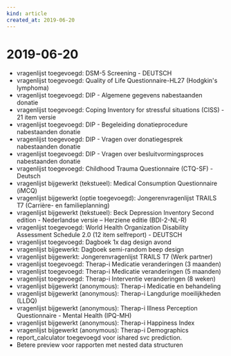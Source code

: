 ```yaml
---
kind: article
created_at: 2019-06-20
---
```


# 2019-06-20

* vragenlijst toegevoegd: DSM-5 Screening - DEUTSCH
* vragenlijst toegevoegd: Quality of Life Questionnaire-HL27 (Hodgkin's lymphoma)
* vragenlijst toegevoegd: DIP - Algemene gegevens nabestaanden donatie
* vragenlijst toegevoegd: Coping Inventory for stressful situations (CISS) - 21 item versie
* vragenlijst toegevoegd: DIP - Begeleiding donatieprocedure nabestaanden donatie
* vragenlijst toegevoegd: DIP - Vragen over donatiegesprek nabestaanden donatie
* vragenlijst toegevoegd: DIP - Vragen over besluitvormingsproces nabestaanden donatie
* vragenlijst toegevoegd: Childhood Trauma Questionnaire (CTQ-SF) - Deutsch
* vragenlijst bijgewerkt (tekstueel): Medical Consumption Questionnaire (iMCQ)
* vragenlijst bijgewerkt (optie toegevoegd): Jongerenvragenlijst TRAILS T7 (Carrière- en familieplanning)
* vragenlijst bijgewerkt (tekstueel): Beck Depression Inventory Second edition - Nederlandse versie – Herziene editie (BDI-2-NL-R)
* vragenlijst toegevoegd: World Health Organization Disability Assessment Schedule 2.0 (12 item selfreport) - DEUTSCH
* vragenlijst toegevoegd: Dagboek 1x dag design avond
* vragenlijst bijgewerkt: Dagboek semi-random beep design
* vragenlijst bijgewerkt: Jongerenvragenlijst TRAILS T7 (Werk partner)
* vragenlijst toegevoegd: Therap-i Medicatie veranderingen (3 maanden)
* vragenlijst toegevoegd: Therap-i Medicatie veranderingen (5 maanden)
* vragenlijst toegevoegd: Therap-i Interventie veranderingen (8 weken)
* vragenlijst bijgewerkt (anonymous): Therap-i Medicatie en behandeling
* vragenlijst bijgewerkt (anonymous): Therap-i Langdurige moeilijkheden (LLDQ)
* vragenlijst bijgewerkt (anonymous): Therap-i Illness Perception Questionnaire - Mental Health (IPQ-MH)
* vragenlijst bijgewerkt (anonymous): Therap-i Happiness Index
* vragenlijst bijgewerkt (anonymous): Therap-i Demographics
* report_calculator toegevoegd voor ishared svc prediction.
* Betere preview  voor rapporten met nested data structuren